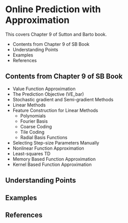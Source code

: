 
# Online Prediction with Approximation
This covers Chapter 9 of Sutton and Barto book.
- Contents from Chapter 9 of SB Book
- Understanding Points
- Examples
- References


## Contents from Chapter 9 of SB Book
- Value Function Approximation
- The Prediction Objective (VE_bar)
- Stochastic gradient and Semi-gradient Methods
- Linear Methods
- Feature Construction for Linear Methods
  - Polynomials
  - Fourier Basis
  - Coarse Coding
  - Tile Coding
  - Radial Basis Functions
- Selecting Step-size Parameters Manually
- Nonlinear Function Approximation
- Least-squares TD
- Memory Based Function Approximation
- Kernel Based Function Approximation 

## Understanding Points


## Examples


## References



